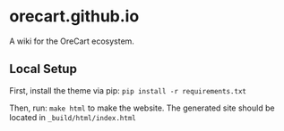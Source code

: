 # orecart.github.io
A wiki for the OreCart ecosystem.

## Local Setup

First, install the theme via pip:
`pip install -r requirements.txt`

Then, run: `make html` to make the website.
The generated site should be located in `_build/html/index.html`
